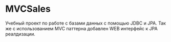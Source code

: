 # MVCSales
Учебный проект по работе с базами данных с помощью JDBC и JPA. Так же с использованием MVC паттерна добавлен WEB интерфейс  к JPA реалдизации.
